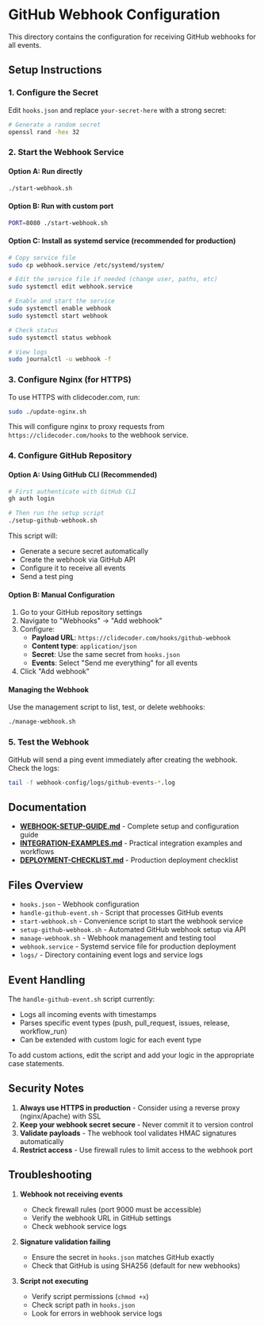 # GitHub Webhook Configuration

This directory contains the configuration for receiving GitHub webhooks for all events.

## Setup Instructions

### 1. Configure the Secret

Edit `hooks.json` and replace `your-secret-here` with a strong secret:

```bash
# Generate a random secret
openssl rand -hex 32
```

### 2. Start the Webhook Service

#### Option A: Run directly
```bash
./start-webhook.sh
```

#### Option B: Run with custom port
```bash
PORT=8080 ./start-webhook.sh
```

#### Option C: Install as systemd service (recommended for production)
```bash
# Copy service file
sudo cp webhook.service /etc/systemd/system/

# Edit the service file if needed (change user, paths, etc)
sudo systemctl edit webhook.service

# Enable and start the service
sudo systemctl enable webhook
sudo systemctl start webhook

# Check status
sudo systemctl status webhook

# View logs
sudo journalctl -u webhook -f
```

### 3. Configure Nginx (for HTTPS)

To use HTTPS with clidecoder.com, run:

```bash
sudo ./update-nginx.sh
```

This will configure nginx to proxy requests from `https://clidecoder.com/hooks` to the webhook service.

### 4. Configure GitHub Repository

#### Option A: Using GitHub CLI (Recommended)
```bash
# First authenticate with GitHub CLI
gh auth login

# Then run the setup script
./setup-github-webhook.sh
```

This script will:
- Generate a secure secret automatically
- Create the webhook via GitHub API
- Configure it to receive all events
- Send a test ping

#### Option B: Manual Configuration
1. Go to your GitHub repository settings
2. Navigate to "Webhooks" → "Add webhook"
3. Configure:
   - **Payload URL**: `https://clidecoder.com/hooks/github-webhook`
   - **Content type**: `application/json`
   - **Secret**: Use the same secret from `hooks.json`
   - **Events**: Select "Send me everything" for all events
4. Click "Add webhook"

#### Managing the Webhook
Use the management script to list, test, or delete webhooks:
```bash
./manage-webhook.sh
```

### 5. Test the Webhook

GitHub will send a ping event immediately after creating the webhook. Check the logs:

```bash
tail -f webhook-config/logs/github-events-*.log
```

## Documentation

- **[WEBHOOK-SETUP-GUIDE.md](WEBHOOK-SETUP-GUIDE.md)** - Complete setup and configuration guide
- **[INTEGRATION-EXAMPLES.md](INTEGRATION-EXAMPLES.md)** - Practical integration examples and workflows
- **[DEPLOYMENT-CHECKLIST.md](DEPLOYMENT-CHECKLIST.md)** - Production deployment checklist

## Files Overview

- `hooks.json` - Webhook configuration
- `handle-github-event.sh` - Script that processes GitHub events
- `start-webhook.sh` - Convenience script to start the webhook service
- `setup-github-webhook.sh` - Automated GitHub webhook setup via API
- `manage-webhook.sh` - Webhook management and testing tool
- `webhook.service` - Systemd service file for production deployment
- `logs/` - Directory containing event logs and service logs

## Event Handling

The `handle-github-event.sh` script currently:
- Logs all incoming events with timestamps
- Parses specific event types (push, pull_request, issues, release, workflow_run)
- Can be extended with custom logic for each event type

To add custom actions, edit the script and add your logic in the appropriate case statements.

## Security Notes

1. **Always use HTTPS in production** - Consider using a reverse proxy (nginx/Apache) with SSL
2. **Keep your webhook secret secure** - Never commit it to version control
3. **Validate payloads** - The webhook tool validates HMAC signatures automatically
4. **Restrict access** - Use firewall rules to limit access to the webhook port

## Troubleshooting

1. **Webhook not receiving events**
   - Check firewall rules (port 9000 must be accessible)
   - Verify the webhook URL in GitHub settings
   - Check webhook service logs

2. **Signature validation failing**
   - Ensure the secret in `hooks.json` matches GitHub exactly
   - Check that GitHub is using SHA256 (default for new webhooks)

3. **Script not executing**
   - Verify script permissions (`chmod +x`)
   - Check script path in `hooks.json`
   - Look for errors in webhook service logs